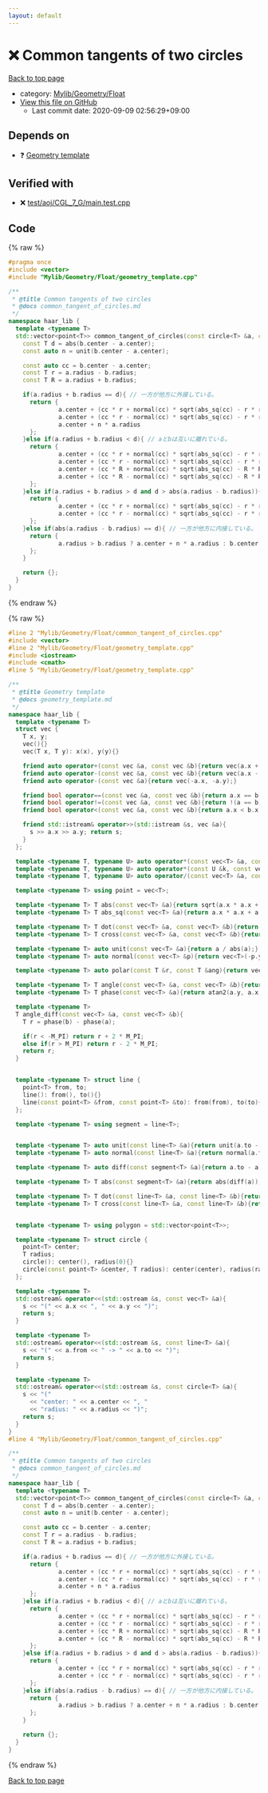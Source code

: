 ```yaml
---
layout: default
---
```


<!-- mathjax config similar to math.stackexchange -->
<script type="text/javascript" async
  src="https://cdnjs.cloudflare.com/ajax/libs/mathjax/2.7.5/MathJax.js?config=TeX-MML-AM_CHTML">
</script>
<script type="text/x-mathjax-config">
  MathJax.Hub.Config({
    TeX: { equationNumbers: { autoNumber: "AMS" }},
    tex2jax: {
      inlineMath: [ ['$','$'] ],
      processEscapes: true
    },
    "HTML-CSS": { matchFontHeight: false },
    displayAlign: "left",
    displayIndent: "2em"
  });
</script>

<script type="text/javascript" src="https://cdnjs.cloudflare.com/ajax/libs/jquery/3.4.1/jquery.min.js"></script>
<script src="https://cdn.jsdelivr.net/npm/jquery-balloon-js@1.1.2/jquery.balloon.min.js" integrity="sha256-ZEYs9VrgAeNuPvs15E39OsyOJaIkXEEt10fzxJ20+2I=" crossorigin="anonymous"></script>
<script type="text/javascript" src="../../../../assets/js/copy-button.js"></script>
<link rel="stylesheet" href="../../../../assets/css/copy-button.css" />


# :x: Common tangents of two circles

<a href="../../../../index.html">Back to top page</a>

* category: <a href="../../../../index.html#090220fbd726178f7b9d402d3ae3f683">Mylib/Geometry/Float</a>
* <a href="{{ site.github.repository_url }}/blob/master/Mylib/Geometry/Float/common_tangent_of_circles.cpp">View this file on GitHub</a>
    - Last commit date: 2020-09-09 02:56:29+09:00




## Depends on

* :question: <a href="geometry_template.cpp.html">Geometry template</a>


## Verified with

* :x: <a href="../../../../verify/test/aoj/CGL_7_G/main.test.cpp.html">test/aoj/CGL_7_G/main.test.cpp</a>


## Code

<a id="unbundled"></a>
{% raw %}
```cpp
#pragma once
#include <vector>
#include "Mylib/Geometry/Float/geometry_template.cpp"

/**
 * @title Common tangents of two circles
 * @docs common_tangent_of_circles.md
 */
namespace haar_lib {
  template <typename T>
  std::vector<point<T>> common_tangent_of_circles(const circle<T> &a, const circle<T> &b){
    const T d = abs(b.center - a.center);
    const auto n = unit(b.center - a.center);

    const auto cc = b.center - a.center;
    const T r = a.radius - b.radius;
    const T R = a.radius + b.radius;

    if(a.radius + b.radius == d){ // 一方が他方に外接している。
      return {
              a.center + (cc * r + normal(cc) * sqrt(abs_sq(cc) - r * r)) * a.radius / abs_sq(cc),
              a.center + (cc * r - normal(cc) * sqrt(abs_sq(cc) - r * r)) * a.radius / abs_sq(cc),
              a.center + n * a.radius
      };
    }else if(a.radius + b.radius < d){ // aとbは互いに離れている。
      return {
              a.center + (cc * r + normal(cc) * sqrt(abs_sq(cc) - r * r)) * a.radius / abs_sq(cc),
              a.center + (cc * r - normal(cc) * sqrt(abs_sq(cc) - r * r)) * a.radius / abs_sq(cc),
              a.center + (cc * R + normal(cc) * sqrt(abs_sq(cc) - R * R)) * a.radius / abs_sq(cc),
              a.center + (cc * R - normal(cc) * sqrt(abs_sq(cc) - R * R)) * a.radius / abs_sq(cc)
      };
    }else if(a.radius + b.radius > d and d > abs(a.radius - b.radius)){ // aとbは二点で交差している。
      return {
              a.center + (cc * r + normal(cc) * sqrt(abs_sq(cc) - r * r)) * a.radius / abs_sq(cc),
              a.center + (cc * r - normal(cc) * sqrt(abs_sq(cc) - r * r)) * a.radius / abs_sq(cc)
      };
    }else if(abs(a.radius - b.radius) == d){ // 一方が他方に内接している。
      return {
              a.radius > b.radius ? a.center + n * a.radius : b.center - n * b.radius
      };
    }

    return {};
  }
}

```
{% endraw %}

<a id="bundled"></a>
{% raw %}
```cpp
#line 2 "Mylib/Geometry/Float/common_tangent_of_circles.cpp"
#include <vector>
#line 2 "Mylib/Geometry/Float/geometry_template.cpp"
#include <iostream>
#include <cmath>
#line 5 "Mylib/Geometry/Float/geometry_template.cpp"

/**
 * @title Geometry template
 * @docs geometry_template.md
 */
namespace haar_lib {
  template <typename T>
  struct vec {
    T x, y;
    vec(){}
    vec(T x, T y): x(x), y(y){}

    friend auto operator+(const vec &a, const vec &b){return vec(a.x + b.x, a.y + b.y);}
    friend auto operator-(const vec &a, const vec &b){return vec(a.x - b.x, a.y - b.y);}
    friend auto operator-(const vec &a){return vec(-a.x, -a.y);}

    friend bool operator==(const vec &a, const vec &b){return a.x == b.x and a.y == b.y;}
    friend bool operator!=(const vec &a, const vec &b){return !(a == b);}
    friend bool operator<(const vec &a, const vec &b){return a.x < b.x or (a.x == b.x and a.y < b.y);}

    friend std::istream& operator>>(std::istream &s, vec &a){
      s >> a.x >> a.y; return s;
    }
  };

  template <typename T, typename U> auto operator*(const vec<T> &a, const U &k){return vec<T>(a.x * k, a.y * k);}
  template <typename T, typename U> auto operator*(const U &k, const vec<T> &a){return vec<T>(a.x * k, a.y * k);}
  template <typename T, typename U> auto operator/(const vec<T> &a, const U &k){return vec<T>(a.x / k, a.y / k);}

  template <typename T> using point = vec<T>;

  template <typename T> T abs(const vec<T> &a){return sqrt(a.x * a.x + a.y * a.y);}
  template <typename T> T abs_sq(const vec<T> &a){return a.x * a.x + a.y * a.y;}

  template <typename T> T dot(const vec<T> &a, const vec<T> &b){return a.x * b.x + a.y * b.y;}
  template <typename T> T cross(const vec<T> &a, const vec<T> &b){return a.x * b.y - a.y * b.x;}

  template <typename T> auto unit(const vec<T> &a){return a / abs(a);}
  template <typename T> auto normal(const vec<T> &p){return vec<T>(-p.y, p.x);}

  template <typename T> auto polar(const T &r, const T &ang){return vec<T>(r * cos(ang), r * sin(ang));}

  template <typename T> T angle(const vec<T> &a, const vec<T> &b){return atan2(b.y - a.y, b.x - a.x);}
  template <typename T> T phase(const vec<T> &a){return atan2(a.y, a.x);}

  template <typename T>
  T angle_diff(const vec<T> &a, const vec<T> &b){
    T r = phase(b) - phase(a);

    if(r < -M_PI) return r + 2 * M_PI;
    else if(r > M_PI) return r - 2 * M_PI;
    return r;
  }


  template <typename T> struct line {
    point<T> from, to;
    line(): from(), to(){}
    line(const point<T> &from, const point<T> &to): from(from), to(to){}
  };

  template <typename T> using segment = line<T>;


  template <typename T> auto unit(const line<T> &a){return unit(a.to - a.from);}
  template <typename T> auto normal(const line<T> &a){return normal(a.to - a.from);}

  template <typename T> auto diff(const segment<T> &a){return a.to - a.from;}

  template <typename T> T abs(const segment<T> &a){return abs(diff(a));}

  template <typename T> T dot(const line<T> &a, const line<T> &b){return dot(diff(a), diff(b));}
  template <typename T> T cross(const line<T> &a, const line<T> &b){return cross(diff(a), diff(b));}


  template <typename T> using polygon = std::vector<point<T>>;

  template <typename T> struct circle {
    point<T> center;
    T radius;
    circle(): center(), radius(0){}
    circle(const point<T> &center, T radius): center(center), radius(radius){}
  };

  template <typename T>
  std::ostream& operator<<(std::ostream &s, const vec<T> &a){
    s << "(" << a.x << ", " << a.y << ")";
    return s;
  }

  template <typename T>
  std::ostream& operator<<(std::ostream &s, const line<T> &a){
    s << "(" << a.from << " -> " << a.to << ")";
    return s;
  }

  template <typename T>
  std::ostream& operator<<(std::ostream &s, const circle<T> &a){
    s << "("
      << "center: " << a.center << ", "
      << "radius: " << a.radius << ")";
    return s;
  }
}
#line 4 "Mylib/Geometry/Float/common_tangent_of_circles.cpp"

/**
 * @title Common tangents of two circles
 * @docs common_tangent_of_circles.md
 */
namespace haar_lib {
  template <typename T>
  std::vector<point<T>> common_tangent_of_circles(const circle<T> &a, const circle<T> &b){
    const T d = abs(b.center - a.center);
    const auto n = unit(b.center - a.center);

    const auto cc = b.center - a.center;
    const T r = a.radius - b.radius;
    const T R = a.radius + b.radius;

    if(a.radius + b.radius == d){ // 一方が他方に外接している。
      return {
              a.center + (cc * r + normal(cc) * sqrt(abs_sq(cc) - r * r)) * a.radius / abs_sq(cc),
              a.center + (cc * r - normal(cc) * sqrt(abs_sq(cc) - r * r)) * a.radius / abs_sq(cc),
              a.center + n * a.radius
      };
    }else if(a.radius + b.radius < d){ // aとbは互いに離れている。
      return {
              a.center + (cc * r + normal(cc) * sqrt(abs_sq(cc) - r * r)) * a.radius / abs_sq(cc),
              a.center + (cc * r - normal(cc) * sqrt(abs_sq(cc) - r * r)) * a.radius / abs_sq(cc),
              a.center + (cc * R + normal(cc) * sqrt(abs_sq(cc) - R * R)) * a.radius / abs_sq(cc),
              a.center + (cc * R - normal(cc) * sqrt(abs_sq(cc) - R * R)) * a.radius / abs_sq(cc)
      };
    }else if(a.radius + b.radius > d and d > abs(a.radius - b.radius)){ // aとbは二点で交差している。
      return {
              a.center + (cc * r + normal(cc) * sqrt(abs_sq(cc) - r * r)) * a.radius / abs_sq(cc),
              a.center + (cc * r - normal(cc) * sqrt(abs_sq(cc) - r * r)) * a.radius / abs_sq(cc)
      };
    }else if(abs(a.radius - b.radius) == d){ // 一方が他方に内接している。
      return {
              a.radius > b.radius ? a.center + n * a.radius : b.center - n * b.radius
      };
    }

    return {};
  }
}

```
{% endraw %}

<a href="../../../../index.html">Back to top page</a>

